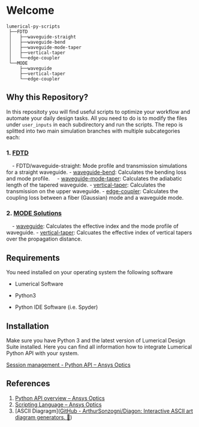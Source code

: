 # Welcome

    lumerical-py-scripts
     ├──FDTD
     │   ├──waveguide-straight
     │   ├──waveguide-bend
     │   ├──waveguide-mode-taper
     │   ├──vertical-taper
     │   └──edge-coupler
     └──MODE 
         ├──waveguide 
         ├──vertical-taper 
         └──edge-coupler

## Why this Repository?

In this repositoty you will find useful scripts to optimize your workflow and automate your daily design tasks. All you need to do is to modify the files under `user_inputs` in each subdirectory and run the scripts. The repo is splitted into two main simulation branches with multiple subcategories each:

### 1. [FDTD](/FDTD)

    - FDTD/waveguide-straight: Mode profile and transmission simulations for a straight waveguide.
    - [waveguide-bend](waveguide-bend): Calculates the bending loss and mode profile. 
    - [waveguide-mode-taper](FDTD/waveguide-mode-taper): Calculates the adiabatic length of the tapered waveguide.
    - [vertical-taper](FDTD/vertical-taper): Calculates the transmission on the upper waveguide.
    - [edge-coupler](FDTD/edge-coupler): Calculates the coupling loss between a fiber (Gaussian) mode and a waveguide mode.

### 2. [MODE Solutions](/MODE)

    - [waveguide](MODE/waveguide): Calculates the effective index and the mode profile of waveguide.
    - [vertical-taper](MODE/vertical-taper): Calcuates the effective index of vertical tapers over the propagation distance.

## Requirements

You need installed on your operating system the following software

- Lumerical Software

- Python3

- Python IDE Software (i.e. Spyder)

## Installation

Make sure you have Python 3 and the latest version of Lumerical Design Suite installed. Here you can find all information how to integrate Lumerical Python API with your system.

[Session management - Python API &ndash; Ansys Optics](https://optics.ansys.com/hc/en-us/articles/360041873053) 

## References

1. [Python API overview &ndash; Ansys Optics](https://optics.ansys.com/hc/en-us/articles/360037824513-Python-API-overview)
2. [Scripting Language &ndash; Ansys Optics](https://optics.ansys.com/hc/en-us/categories/360001998954-Scripting-Language)
3. [ASCII Diagragm]([GitHub - ArthurSonzogni/Diagon: Interactive ASCII art diagram generators. :star2:](https://github.com/ArthurSonzogni/Diagon))
